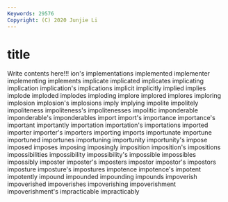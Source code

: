 ```yaml
---
Keywords: 29576
Copyright: (C) 2020 Junjie Li
---
```


# title

Write contents here!!!
ion's 
implementations
implemented 
implementer 
implementing 
implements 
implicate 
implicated 
implicates 
implicating 
implication 
implication's
implications 
implicit 
implicitly 
implied 
implies 
implode 
imploded 
implodes 
imploding 
implore
implored 
implores 
imploring 
implosion 
implosion's 
implosions 
imply 
implying 
impolite 
impolitely
impoliteness 
impoliteness's 
impolitenesses 
impolitic 
imponderable 
imponderable's 
imponderables 
import 
import's 
importance
importance's 
important 
importantly 
importation 
importation's 
importations 
imported 
importer 
importer's 
importers
importing 
imports 
importunate 
importune 
importuned 
importunes 
importuning 
importunity 
importunity's 
impose
imposed 
imposes 
imposing 
imposingly 
imposition 
imposition's 
impositions 
impossibilities 
impossibility 
impossibility's
impossible 
impossibles 
impossibly 
imposter 
imposter's 
imposters 
impostor 
impostor's 
impostors 
imposture
imposture's 
impostures 
impotence 
impotence's 
impotent 
impotently 
impound 
impounded 
impounding 
impounds
impoverish 
impoverished 
impoverishes 
impoverishing 
impoverishment 
impoverishment's 
impracticable 
impracticably 
